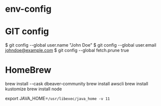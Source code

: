 # env-config
# GIT config
$ git config --global user.name "John Doe"
$ git config --global user.email johndoe@example.com
$ git config --global fetch.prune true

# HomeBrew 
brew install --cask dbeaver-community
brew install awscli
brew install kustomize
brew install node


export JAVA_HOME=`/usr/libexec/java_home -v 11`
